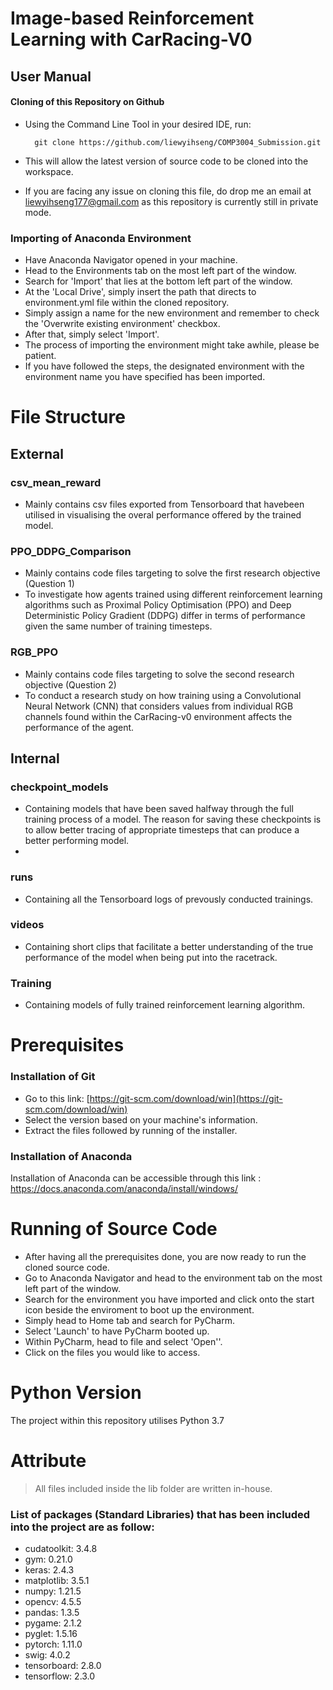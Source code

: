 ﻿
# Image-based Reinforcement Learning with CarRacing-V0


## User Manual
#### Cloning of this Repository on Github
* Using the Command Line Tool in your desired IDE, run:

		git clone https://github.com/liewyihseng/COMP3004_Submission.git
* This will allow the latest version of source code to be cloned into the workspace.
* If you are facing any issue on cloning this file, do drop me an email at liewyihseng177@gmail.com as this repository is currently still in private mode.

### Importing of Anaconda Environment
* Have Anaconda Navigator opened in your machine.
* Head to the Environments tab on the most left part of the window.
* Search for 'Import' that lies at the bottom left part of the window.
* At the 'Local Drive', simply insert the path that directs to environment.yml file within the cloned repository.
* Simply assign a name for the new environment and remember to check the 'Overwrite existing environment' checkbox.
* After that, simply select 'Import'.
* The process of importing the environment might take awhile, please be patient.
* If you have followed the steps, the designated environment with the environment name you have specified has been imported.

# File Structure
## External
### csv_mean_reward
* Mainly contains csv files exported from Tensorboard that havebeen utilised in visualising the overal performance offered by the trained model.

### PPO_DDPG_Comparison
* Mainly contains code files targeting to solve the first research objective (Question 1)
* To investigate how agents trained using different reinforcement learning algorithms such as Proximal Policy Optimisation (PPO) and Deep Deterministic Policy Gradient (DDPG) differ in terms of performance given the same number of training timesteps.

### RGB_PPO
* Mainly contains code files targeting to solve the second research objective (Question 2)
* To conduct a research study on how training using a Convolutional Neural Network (CNN) that considers values from individual RGB channels found within the CarRacing-v0 environment affects the performance of the agent.

## Internal
### checkpoint_models
* Containing models that have been saved halfway through the full training process of a model. The reason for saving these checkpoints is to allow better tracing of appropriate timesteps that can produce a better performing model.
* 
### runs
* Containing all the Tensorboard logs of prevously conducted trainings.

### videos
* Containing short clips that facilitate a better understanding of the true performance of the model when being put into the racetrack. 

### Training
* Containing models of fully trained reinforcement learning algorithm.

# Prerequisites
### Installation of Git
* Go to this link:
[https://git-scm.com/download/win](https://git-scm.com/download/win)
* Select the version based on your machine's information.
* Extract the files followed by running of the installer.


### Installation of Anaconda
Installation of Anaconda can be accessible through this link :
https://docs.anaconda.com/anaconda/install/windows/


# Running of Source Code
* After having all the prerequisites done, you are now ready to run the cloned source code.
* Go to Anaconda Navigator and head to the environment tab on the most left part of the window.
* Search for the environment you have imported and click onto the start icon beside the enviroment to boot up the environment.
* Simply head to Home tab and search for PyCharm.
* Select 'Launch' to have PyCharm booted up.
* Within PyCharm, head to file and select 'Open''.
* Click on the files you would like to access.

# Python Version
The project within this repository utilises Python 3.7

# Attribute
> All files included inside the lib folder are written in-house.
### List of packages (Standard Libraries) that has been included into the project are as follow:
  * cudatoolkit: 3.4.8
  * gym: 0.21.0
  * keras: 2.4.3
  * matplotlib: 3.5.1
  * numpy: 1.21.5
  * opencv: 4.5.5
  * pandas: 1.3.5
  * pygame: 2.1.2
  * pyglet: 1.5.16
  * pytorch: 1.11.0
  * swig: 4.0.2
  * tensorboard: 2.8.0
  * tensorflow: 2.3.0

